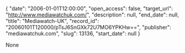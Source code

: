 {
  "date": "2006-01-01T12:00:00", 
  "open_access": false, 
  "target_url": "http://www.mediawatchuk.com/", 
  "description": null, 
  "end_date": null, 
  "title": "Mediawatch-UK", 
  "record_id": "20060101T120000/pTsJ6SnGXk72U7MO6YPKHw==", 
  "publisher": "mediawatchuk.com", 
  "slug": 13136, 
  "start_date": null
}

None